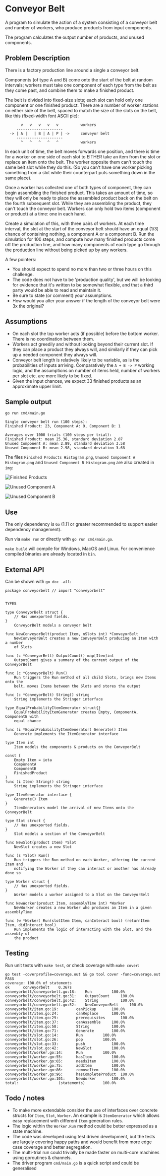 # Conveyor Belt

A program to simulate the action of a system consisting of a conveyor belt and number of workers, who produce products from input components.

The program calculates the output number of products, and unused components.

## Problem Description

There is a factory production line around a single a conveyor belt.

Components (of type A and B) come onto the start of the belt at random intervals; workers must take one component of each type from the belt as they come past, and combine them to make a finished product.

The belt is divided into fixed-size slots; each slot can hold only one component or one finished product. There are a number of worker stations on either side of the belt, spaced to match the size of the slots on the belt, like this (fixed-width font ASCII pic):

```
       v   v   v   v   v          workers
     ---------------------
  -> | A |   | B | A | P | ->     conveyor belt
     ---------------------
       ^   ^   ^   ^   ^          workers
```

In each unit of time, the belt moves forwards one position, and there is time for a worker on one side of each slot to EITHER take an item from the slot or replace an item onto the belt. The worker opposite them can't touch the same belt slot while they do this. (So you can't have one worker picking something from a slot while their counterpart puts something down in the same place).

Once a worker has collected one of both types of component, they can begin assembling the finished product. This takes an amount of time, so they will only be ready to place the assembled product back on the belt on the fourth subsequent slot. While they are assembling the product, they can't touch the conveyor belt. Workers can only hold two items (component or product) at a time: one in each hand.

Create a simulation of this, with three pairs of workers. At each time interval, the slot at the start of the conveyor belt should have an equal (1/3) chance of containing nothing, a component A or a component B.
Run the simulation for 100 steps, and compute how many finished products come off the production line, and how many components of each type go through the production line without being picked up by any workers.

A few pointers:
 - You should expect to spend no more than two or three hours on this challenge.
 - The code does not have to be 'production quality', but we will be looking for evidence that it's written to be somewhat flexible, and that a third party would be able to read and maintain it.
 - Be sure to state (or comment) your assumptions.
 - How would you alter your answer if the length of the conveyor belt were 3x the original?

## Assumptions

- On each slot the top worker acts (if possible) before the bottom worker. There is no coordination between them.
- Workers act greedily and without looking beyond their current slot. If they can place a product they always will, and similarly if they can pick up a needed component they always will.
- Conveyor belt length is relatively likely to be variable, as is the probabilities of inputs arriving. Comparatively the `A + B -> P` working logic, and the assumptions on number of items held, number of workers per slot etc. are more likely to be fixed.
- Given the input chances, we expect 33 finished products as an approximate upper limit.

## Sample output

```
go run cmd/main.go

Single conveyor belt run (100 steps):
Finished Product: 23, Component A: 9, Component B: 1

Averages over 1000 trials (100 steps per trial):
Finished Product: mean 25.36, standard deviation 2.87
Unused Component A: mean 2.89, standard deviation 3.58
Unused Component B: mean 2.98, standard deviation 3.68
```

The files `Finished Products Histogram.png`, `Unused Component A Histogram.png` and `Unused Component B Histogram.png` are also created in `img`:

![Finished Products](./img/Finished%20Products%20Histogram.png?raw=true)

![Unused Component A](./img/Unused%20Component%20A%20Histogram.png?raw=true)

![Unused Component B](./img/Unused%20Component%20B%20Histogram.png?raw=true)

## Use

The only dependency is `Go` (1.11 or greater recommended to support easier dependency management).

Run via `make run` or directly with `go run cmd/main.go`.

`make build` will compile for Windows, MacOS and Linux. For convenience compiled binaries are already located in `bin`.

## External API

Can be shown with `go doc -all`:

```
package conveyorbelt // import "conveyorbelt"


TYPES

type ConveyorBelt struct {
	// Has unexported fields.
}
    ConveyorBelt models a conveyor belt

func NewConveyorBelt(product Item, nSlots int) *ConveyorBelt
    NewConveyorBelt creates a new ConveyorBelt producing an Item with a number
    of Slots

func (c *ConveyorBelt) OutputCount() map[Item]int
    OutputCount gives a summary of the current output of the ConveyorBelt

func (c *ConveyorBelt) Run()
    Run triggers the Run method of all child Slots, brings new Items onto the
    belt, moves Items between the Slots and stores the output

func (c *ConveyorBelt) String() string
    String implements the Stringer interface

type EqualProbabilityItemGenerator struct{}
    EqualProbabilityItemGenerator creates Empty, ComponentA, ComponentB with
    equal chance

func (i *EqualProbabilityItemGenerator) Generate() Item
    Generate implements the ItemGenerator interface

type Item int
    Item models the components & products on the ConveyorBelt

const (
	Empty Item = iota
	ComponentA
	ComponentB
	FinishedProduct
)
func (i Item) String() string
    String implements the Stringer interface

type ItemGenerator interface {
	Generate() Item
}
    ItemGenerators model the arrival of new Items onto the ConveyorBelt

type Slot struct {
	// Has unexported fields.
}
    Slot models a section of the ConveyorBelt

func NewSlot(product Item) *Slot
    NewSlot creates a new Slot

func (s *Slot) Run()
    Run triggers the Run method on each Worker, offering the current item and
    notifying the Worker if they can interact or another has already done so

type Worker struct {
	// Has unexported fields.
}
    Worker models a worker assigned to a Slot on the ConveyorBelt

func NewWorker(product Item, assemblyTime int) *Worker
    NewWorker creates a new Worker who produces an Item in a given assemblyTime

func (w *Worker) Run(slotItem Item, canInteract bool) (returnItem Item, didInteract bool)
    Run implements the logic of interacting with the Slot, and the assembly of
    the product
```

## Testing

Run unit tests with `make test`, or check coverage with `make cover`:

```
go test -coverprofile=coverage.out && go tool cover -func=coverage.out
PASS
coverage: 100.0% of statements
ok  	conveyorbelt	0.367s
conveyorbelt/conveyorbelt.go:18:	Run			100.0%
conveyorbelt/conveyorbelt.go:31:	OutputCount		100.0%
conveyorbelt/conveyorbelt.go:42:	String			100.0%
conveyorbelt/conveyorbelt.go:52:	NewConveyorBelt		100.0%
conveyorbelt/item.go:19:		canPickup		100.0%
conveyorbelt/item.go:24:		canReplace		100.0%
conveyorbelt/item.go:29:		prerequisites		100.0%
conveyorbelt/item.go:37:		canAssemble		100.0%
conveyorbelt/item.go:58:		String			100.0%
conveyorbelt/item.go:71:		Generate		100.0%
conveyorbelt/slot.go:14:		Run			100.0%
conveyorbelt/slot.go:26:		pop			100.0%
conveyorbelt/slot.go:33:		push			100.0%
conveyorbelt/slot.go:42:		NewSlot			100.0%
conveyorbelt/worker.go:14:		Run			100.0%
conveyorbelt/worker.go:55:		hasItem			100.0%
conveyorbelt/worker.go:65:		needsItem		100.0%
conveyorbelt/worker.go:75:		addItem			100.0%
conveyorbelt/worker.go:86:		removeItem		100.0%
conveyorbelt/worker.go:96:		hasCompleteProduct	100.0%
conveyorbelt/worker.go:101:		NewWorker		100.0%
total:					(statements)		100.0%
```

## Todo / notes

- To make more extendable consider the use of interfaces over concrete structs for `Item`, `Slot`, `Worker`. An example is `ItemGenerator` which allows easy replacement with different `Item` generation rules.
- The logic within the `Worker.Run` method could be better expressed as a state machine.
- The code was developed using test driven development, but the tests are largely covering happy paths and would benefit from more edge case coverage and better segregation.
- The multi-trial run could trivially be made faster on multi-core machines using goroutines & channels.
- The driver program `cmd/main.go` is a quick script and could be generalised

